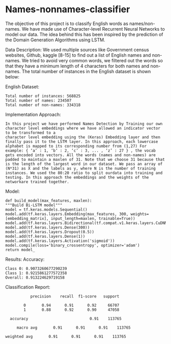 # Names-nonnames-classifier
The objective of this project is to classify English words as names/non-names. We have made use of Character-level
Recurrent Neural Networks to model our data. The idea behind this has been inspired by the prediction of the Domain Generation Algorithms using LSTM.

Data Description:
We used multiple sources like Government census websites, Github, kaggle [8-15] to find out a list
of English names and non-names. We tried to avoid very common words, we
filtered out the words so that they have a minimum length of 4 characters for both names and
non-names. The total number of instances in the English dataset is shown below:

English Dataset:

	Total number of instances: 568825
	Total number of names: 234507
	Total number of non-names: 334318
	
Implementation Approach:

	In this project we have performed Names Detection by Training our own character level embeddings where we have allowed an indicator vector to be transformed to a
	character level embedding using the (Keras) Embedding layer and then finally pass it to the LSTM layer. In this approach, each lowercase alphabet is mapped to its corresponding number from (1,27) For example: { ‘a’ : 1, ‘b’ : 2, ‘c’ : 3, ... , ‘z’ : 27 } , the vocab gets encoded into vectors. All the words (names and non-names) are padded to maintain a maxlen of 31. Note that we choose 31 because that is the length of the largest word in our dataset. We pass an array of (N*31) as X and the labels as y, where N is the number of training instances. We used the 80:20 ratio to split ourdata into training and testing. In this approach the embeddings and the weights of the networkare trained together.

Model:

	def build_model(max_features, maxlen):
    """Build Bi-LSTM model"""
    model = tf.keras.models.Sequential()
    model.add(tf.keras.layers.Embedding(max_features, 300, weights=[embedding_matrix], input_length=maxlen, trainable=True))
    model.add(tf.keras.layers.Bidirectional(tf.compat.v1.keras.layers.CuDNNLSTM(300)))
    model.add(tf.keras.layers.Dense(300))
    model.add(tf.keras.layers.Dropout(0.5))
    model.add(tf.keras.layers.Dense(1))
    model.add(tf.keras.layers.Activation('sigmoid'))
    model.compile(loss='binary_crossentropy', optimizer='adam')
    return model_

Results:
Accuracy:

	Class 0: 0.9073260677290239
	Class 1: 0.9215861277572358
	Overall: 0.913224629719158

Classification Report:

               precision    recall  f1-score   support

            0       0.94      0.91      0.92     66707
            1       0.88      0.92      0.90     47058

  	  accuracy                           0.91    113765
   
	 	 macro avg       0.91      0.91      0.91    113765

	weighted avg       0.91      0.91      0.91    113765






